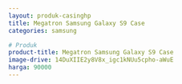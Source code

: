 ```yaml
---
layout: produk-casinghp
title: Megatron Samsung Galaxy S9 Case
categories: samsung

# Produk
product-title: Megatron Samsung Galaxy S9 Case
image-drive: 14DuXIIE2y8V8x_igc1kNUu5cpho-aWuE
harga: 90000
---
```

